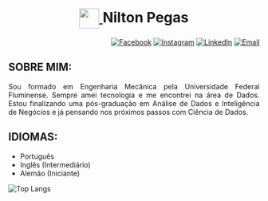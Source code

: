 <h1 align="center">
    <a href="https://www.dio.me/">
        <img align="center" width="40px" src="https://hermes.digitalinnovation.one/assets/diome/logo-minimized.png">
    </a>
    Nilton Pegas
</h1>

<div align="right">

[![Facebook](https://img.shields.io/badge/Facebook-%231877F2.svg?logo=Facebook&logoColor=white)](https://facebook.com/https://www.facebook.com/niltonpegass/)
[![Instagram](https://img.shields.io/badge/Instagram-%23E4405F.svg?logo=Instagram&logoColor=white)](https://instagram.com/niltonpegass)
[![LinkedIn](https://img.shields.io/badge/LinkedIn-%230077B5.svg?logo=linkedin&logoColor=white)](https://linkedin.com/in/https://www.linkedin.com/in/niltonpegass)
[![Email](https://img.shields.io/badge/gmail-%23E4405F.svg?logo=Gmail&logoColor=white)](mailto:niltonpegas@id.uff.br)
</div>


## SOBRE MIM:
<div align="justify">
Sou formado em Engenharia Mecânica pela Universidade Federal Fluminense. Sempre amei tecnologia e me encontrei na área de Dados. Estou finalizando uma pós-graduação em Análise de Dados e Inteligência de Negócios e já pensando nos próximos passos com Ciência de Dados.
</div>

## IDIOMAS:
- Português
- Inglês (Intermediário)
- Alemão (Iniciante)

![Top Langs](https://github-readme-stats-git-masterrstaa-rickstaa.vercel.app/api/top-langs/?username=niltonpegass&layout=compact&bg_color=000&border_color=30A3DC&title_color=30A3DC&text_color=FFF)
